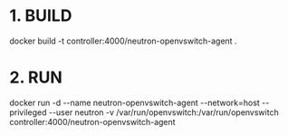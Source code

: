 # 1. BUILD
docker build -t controller:4000/neutron-openvswitch-agent .

# 2. RUN
docker run -d --name neutron-openvswitch-agent --network=host --privileged --user neutron -v /var/run/openvswitch:/var/run/openvswitch controller:4000/neutron-openvswitch-agent
